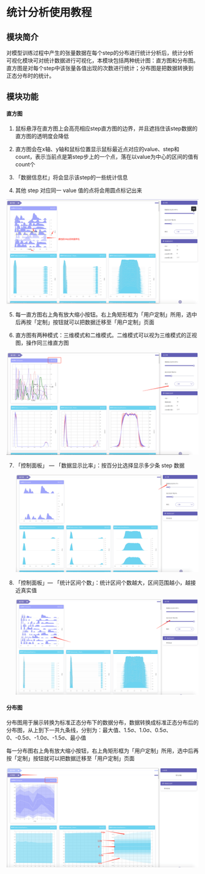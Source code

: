 # 统计分析使用教程

## 模块简介

对模型训练过程中产生的张量数据在每个step的分布进行统计分析后，统计分析可视化模块可对统计数据进行可视化，本模块包括两种统计图：直方图和分布图。直方图是对每个step中该张量各值出现的次数进行统计；分布图是把数据转换到正态分布时的统计。

## 模块功能

#### 直方图

1.  鼠标悬浮在直方图上会高亮相应step直方图的边界，并且遮挡住该step数据的直方图的透明度会降低

2.  直方图会在x轴、y轴和鼠标位置显示鼠标最近点对应的value、step和count，表示当前点是第step步上的一个点，落在以value为中心的区间的值有count个

3. 「数据信息栏」将会显示该step的一些统计信息

4.  其他 step 对应同一 value 值的点将会用圆点标记出来

   ![func1](./images/statistic/func1.png)

5.  每一直方图右上角有放大缩小按钮。右上角矩形框为「用户定制」所用，选中后再按「定制」按钮就可以把数据迁移至「用户定制」页面

6.  直方图有两种模式：三维模式和二维模式。二维模式可以视为三维模式的正视图，操作同三维直方图

   ![func2](./images/statistic/func2.png)

7. 「控制面板」 — 「数据显示比率」：按百分比选择显示多少条 step 数据

   ![func3](./images/statistic/func3.png)

   

8. 「控制面板」— 「统计区间个数」：统计区间个数越大，区间范围越小，越接近真实值

   ![func4](./images/statistic/func4.png)

#### 分布图

分布图用于展示转换为标准正态分布下的数据分布，数据转换成标准正态分布后的分布图，从上到下一共九条线，分别为：最大值、1.5σ、1.0σ、0.5σ、0、-0.5σ、-1.0σ、-1.5σ、最小值

每一分布图右上角有放大缩小按钮，右上角矩形框为「用户定制」所用，选中后再按「定制」按钮就可以把数据迁移至「用户定制」页面

![func5](./images/statistic/func5.png)

